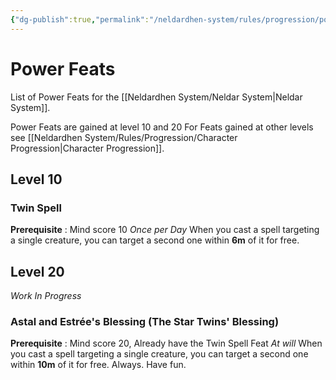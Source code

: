 ```yaml
---
{"dg-publish":true,"permalink":"/neldardhen-system/rules/progression/power-feat/"}
---
```



# Power Feats
List of Power Feats for the [[Neldardhen System/Neldar System\|Neldar System]].

Power Feats are gained at level 10 and 20
For Feats gained at other levels see [[Neldardhen System/Rules/Progression/Character Progression\|Character Progression]].

## Level 10

### Twin Spell
**Prerequisite** : Mind score 10
_Once per Day_
When you cast a spell targeting a single creature, you can target a second one within **6m** of it for free.

## Level 20

_Work In Progress_

### Astal and Estrée's Blessing (The Star Twins' Blessing)
**Prerequisite** : Mind score 20, Already have the Twin Spell Feat
_At will_
When you cast a spell targeting a single creature, you can target a second one within **10m** of it for free. Always. Have fun.
